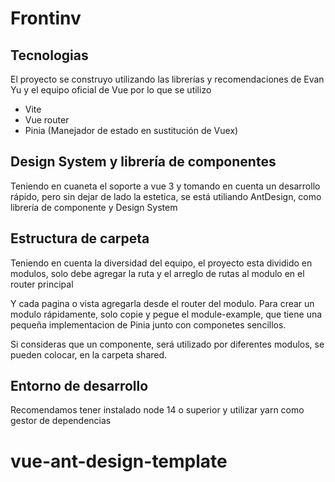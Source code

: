 # Frontinv

## Tecnologias

El proyecto se construyo utilizando las librerías y recomendaciones de Evan Yu y el equipo oficial de Vue
por lo que se utilizo

-   Vite
-   Vue router
-   Pinia (Manejador de estado en sustitución de Vuex)

## Design System y librería de componentes

Teniendo en cuaneta el soporte a vue 3 y tomando en cuenta un desarrollo rápido, pero sin dejar de lado la estetica, se está utiliando AntDesign, como librería de componente y Design System

## Estructura de carpeta

Teniendo en cuenta la diversidad del equipo, el proyecto esta dividido en modulos, solo debe agregar la ruta y el arreglo de rutas al modulo en el router principal

Y cada pagina o vista agregarla desde el router del modulo.
Para crear un modulo rápidamente, solo copie y pegue el module-example, que tiene una pequeña implementacion de Pinia junto con componetes sencillos.

Si consideras que un componente, será utilizado por diferentes modulos, se pueden colocar, en la carpeta shared.

## Entorno de desarrollo

Recomendamos tener instalado node 14 o superior
y utilizar yarn como gestor de dependencias
# vue-ant-design-template
